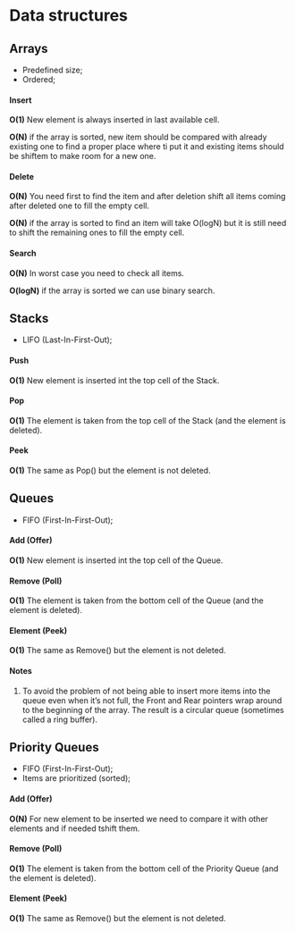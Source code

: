 # Data structures
## Arrays
* Predefined size;
* Ordered;
#### Insert
**O(1)** New element is always inserted in last available cell.

**O(N)** if the array is sorted, new item should be compared with already existing one to find a proper place where ti put it and existing items should be shiftem to make room for a new one.
#### Delete
**O(N)** You need first to find the item and after deletion shift all items coming after deleted one to fill the empty cell.

**O(N)** if the array is sorted to find an item will take O(logN) but it is still need to shift the remaining ones to fill the empty cell.
#### Search
**O(N)** In worst case you need to check all items.

**O(logN)** if the array is sorted we can use binary search.
## Stacks
* LIFO (Last-In-First-Out);
#### Push
**O(1)** New element is inserted int the top cell of the Stack.
#### Pop
**O(1)** The element is taken from the top cell of the Stack (and the element is deleted).
#### Peek
**O(1)** The same as Pop() but the element is not deleted.
## Queues
* FIFO (First-In-First-Out);
#### Add (Offer)
**O(1)** New element is inserted int the top cell of the Queue.
#### Remove (Poll)
**O(1)** The element is taken from the bottom cell of the Queue (and the element is deleted).
#### Element (Peek)
**O(1)** The same as Remove() but the element is not deleted.
#### Notes
1. To avoid the problem of not being able to insert more items into the queue even when it’s not full, the Front and Rear pointers wrap around to the beginning of the array. The result is a circular queue (sometimes called a ring buffer).
## Priority Queues
* FIFO (First-In-First-Out);
* Items are prioritized (sorted);
#### Add (Offer)
**O(N)** For new element to be inserted we need to compare it with other elements and if needed tshift them.
#### Remove (Poll)
**O(1)** The element is taken from the bottom cell of the Priority Queue (and the element is deleted).
#### Element (Peek)
**O(1)** The same as Remove() but the element is not deleted.

